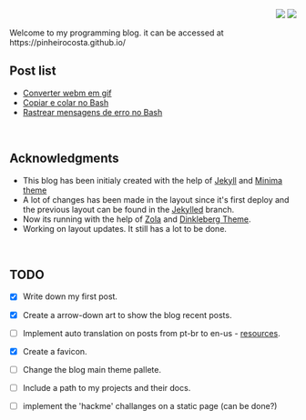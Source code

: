 <p align="right">
<img src="https://img.shields.io/github/commits-since/PinheiroCosta/PinheiroCosta.github.io/1.0?logo=github"></img>
<img src="https://img.shields.io/website?down_color=red&down_message=offline&label=page&logo=github&up_color=green&up_message=online&url=https%3A%2F%2Fpinheirocosta.github.io%2F"</img>
</p>
Welcome to my programming blog. it can be accessed at https://pinheirocosta.github.io/

<br>

## Post list

* [Converter webm em gif](https://pinheirocosta.github.io/webm-em-gif/)
* [Copiar e colar no Bash](https://pinheirocosta.github.io/copiar-e-colar-no-terminal/)
* [Rastrear mensagens de erro no Bash](https://pinheirocosta.github.io/rastrear-erro-no-terminal/)
<br>

## Acknowledgments

* This blog has been initialy created with the help of [Jekyll](https://jekyllrb.com/) and [Minima theme](https://github.com/jekyll/minima)
* A lot of changes has been made in the layout since it's first deploy and the previous layout can be found in the [Jekylled](https://github.com/PinheiroCosta/PinheiroCosta.github.io/tree/jekylled) branch.
* Now its running with the help of [Zola](https://www.getzola.org/) and [Dinkleberg Theme](https://github.com/rust-br/dinkleberg).
* Working on layout updates. It still has a lot to be done.

<br>

## TODO

- [x] Write down my first post.
- [x] Create a arrow-down art to show the blog recent posts.
- [ ] Implement auto translation on posts from pt-br to en-us - [resources](https://matthewlincoln.net/2020/03/01/multilingual-jekyll.html).
- [x] Create a favicon.
- [ ] Change the blog main theme pallete.
- [ ] Include a path to my projects and their docs.
- [ ] implement the 'hackme' challanges on a static page (can be done?)



